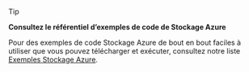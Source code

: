 > [!TIP]
> 
> **Consultez le référentiel d’exemples de code de Stockage Azure**
> 
> Pour des exemples de code Stockage Azure de bout en bout faciles à utiliser que vous pouvez télécharger et exécuter, consultez notre liste [Exemples Stockage Azure](https://docs.microsoft.com/azure/storage/storage-samples-dotnet).


